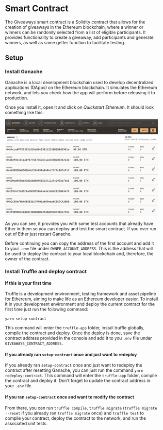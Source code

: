 # Smart Contract

The Giveaways smart contract is a Solidity contract that allows for the creation of giveaways in the Ethereum blockchain, where a winner or winners can be randomly selected from a list of eligible participants. It provides functionality to create a giveaway, add participants and generate winners, as well as some getter function to facilitate testing.

## Setup

### Install Ganache

Ganache is a local development blockchain used to develop decentralized applications (DApps) on the Ethereum blockchain. It simulates the Ethereum network, and lets you check how the app will perform before releasing it to production.

Once you install it, open it and click on _Quickstart Ethereum_. It should look something like this:

![Ganache](./assets/ganache.png)

As you can see, it provides you with some test accounts that already have Ether in them so you can deploy and test the smart contract. If you ever run out of Ether just restart Ganache.

Before continuing you can copy the address of the first account and add it to your `.env` file under `OWNER_ACCOUNT_ADDRESS`. This is the address that will be used to deploy the contract to your local blockchain and, therefore, the owner of the contract.

### Install Truffle and deploy contract

#### If this is your first time

Truffle is a development environment, testing framework and asset pipeline for Ethereum, aiming to make life as an Ethereum developer easier. To install it in your development environment and deploy the current contract for the first time just run the following command:

```
yarn setup-contract
```

This command will enter the `truffle-app` folder, install truffle globally, compile the contract and deploy. Once the deploy is done, save the contract address provided in the console and add it to you `.env` file under `GIVEAWAYS_CONTRACT_ADDRESS`.

#### If you already ran `setup-contract` once and just want to redeploy

If you already ran `setup-contract` once and just want to redeploy the contract after resetting Ganache, you can just run the command `yarn redeploy-contract`. This command will enter the `truffle-app` folder, compile the contract and deploy it. Don't forget to update the contract address in your `.env` file.

#### If you ran `setup-contract` once and want to modify the contract

From there, you can run `truffle compile`, `truffle migrate` (`truffle migrate --reset` if you already ran `truffle migrate` once) and `truffle test` to compile your contract, deploy the contract to the network, and run the associated unit tests.
